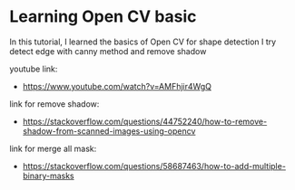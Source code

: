 # Learning Open CV basic

In this tutorial, I learned the basics of Open CV for shape detection
I try detect edge with canny method
and remove shadow

youtube link:
- https://www.youtube.com/watch?v=AMFhjir4WgQ

link for remove shadow:
- https://stackoverflow.com/questions/44752240/how-to-remove-shadow-from-scanned-images-using-opencv

link for merge all mask:
- https://stackoverflow.com/questions/58687463/how-to-add-multiple-binary-masks